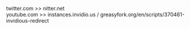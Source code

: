 twitter.com >> nitter.net <br/>
youtube.com >> instances.invidio.us / greasyfork.org/en/scripts/370461-invidious-redirect
